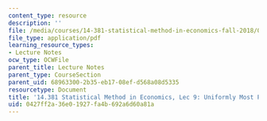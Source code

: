 ```yaml
---
content_type: resource
description: ''
file: /media/courses/14-381-statistical-method-in-economics-fall-2018/0427ff2a36e01927fa4b692a6d60a81a_MIT14_381F18_lec9.pdf
file_type: application/pdf
learning_resource_types:
- Lecture Notes
ocw_type: OCWFile
parent_title: Lecture Notes
parent_type: CourseSection
parent_uid: 68963300-2b35-eb17-08ef-d568a08d5335
resourcetype: Document
title: '14.381 Statistical Method in Economics, Lec 9: Uniformly Most Powerful Tests'
uid: 0427ff2a-36e0-1927-fa4b-692a6d60a81a
---
```

